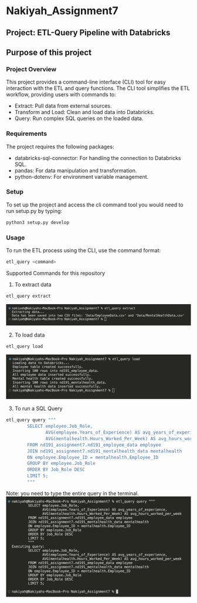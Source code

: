 # Nakiyah_Assignment7

## Project: ETL-Query Pipeline with Databricks


## Purpose of this project

### Project Overview
This project provides a command-line interface (CLI) tool for easy interaction with the ETL and query functions. The CLI tool simplifies the ETL workflow, providing users with commands to:
- Extract: Pull data from external sources.
- Transform and Load: Clean and load data into Databricks.
- Query: Run complex SQL queries on the loaded data.

### Requirements
The project requires the following packages:
- databricks-sql-connector: For handling the connection to Databricks SQL.
- pandas: For data manipulation and transformation.
- python-dotenv: For environment variable management.

### Setup
To set up the project and access the cli command tool you would need to run setup.py by typing:
```python
python3 setup.py develop
```

### Usage
To run the ETL process using the CLI, use the command format:

```python
etl_query <command>
```

Supported Commands for this repository
1. To extract data
```python
etl_query extract
```
![queryLoad](img/ETLQueryExtract.png)


2. To load data
```python
etl_query load
```
![queryLoad](img/ETLQueryLoad.png)


3. To run a SQL Query
```python 
etl_query query """
        SELECT employee.Job_Role, 
               AVG(employee.Years_of_Experience) AS avg_years_of_experience, 
               AVG(mentalhealth.Hours_Worked_Per_Week) AS avg_hours_worked_per_week
        FROM nd191_assignment7.nd191_employee_data employee
        JOIN nd191_assignment7.nd191_mentalhealth_data mentalhealth 
        ON employee.Employee_ID = mentalhealth.Employee_ID
        GROUP BY employee.Job_Role
        ORDER BY Job_Role DESC
        LIMIT 5;
        """
```
Note: you need to type the entire query in the terminal.
![queryLoad](img/ETLQueryQuery.png)










